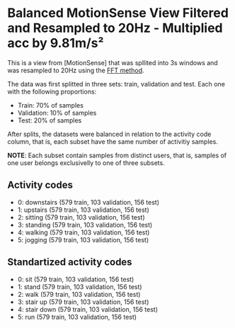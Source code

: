 # Balanced MotionSense View Filtered and Resampled to 20Hz - Multiplied acc by 9.81m/s²

This is a view from [MotionSense] that was spllited into 3s windows and was resampled to 20Hz using the [FFT method](https://docs.scipy.org/doc/scipy/reference/generated/scipy.signal.resample.html#scipy.signal.resample). 

The data was first splitted in three sets: train, validation and test. Each one with the following proportions:
- Train: 70% of samples
- Validation: 10% of samples
- Test: 20% of samples

After splits, the datasets were balanced in relation to the activity code column, that is, each subset have the same number of activitiy samples.

**NOTE**: Each subset contain samples from distinct users, that is, samples of one user belongs exclusivelly to one of three subsets.

## Activity codes
- 0: downstairs (579 train, 103 validation, 156 test) 
- 1: upstairs (579 train, 103 validation, 156 test) 
- 2: sitting (579 train, 103 validation, 156 test) 
- 3: standing (579 train, 103 validation, 156 test) 
- 4: walking (579 train, 103 validation, 156 test) 
- 5: jogging (579 train, 103 validation, 156 test) 
 

## Standartized activity codes
- 0: sit (579 train, 103 validation, 156 test) 
- 1: stand (579 train, 103 validation, 156 test) 
- 2: walk (579 train, 103 validation, 156 test) 
- 3: stair up (579 train, 103 validation, 156 test) 
- 4: stair down (579 train, 103 validation, 156 test) 
- 5: run (579 train, 103 validation, 156 test) 
      


